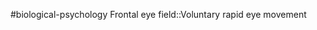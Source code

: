 #biological-psychology 
Frontal eye field::Voluntary rapid eye movement
<!--SR:!2023-12-21,3,250-->
